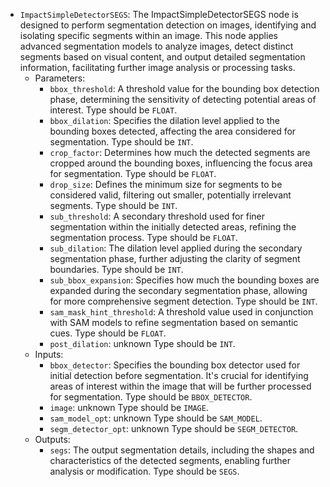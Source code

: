 - `ImpactSimpleDetectorSEGS`: The ImpactSimpleDetectorSEGS node is designed to perform segmentation detection on images, identifying and isolating specific segments within an image. This node applies advanced segmentation models to analyze images, detect distinct segments based on visual content, and output detailed segmentation information, facilitating further image analysis or processing tasks.
    - Parameters:
        - `bbox_threshold`: A threshold value for the bounding box detection phase, determining the sensitivity of detecting potential areas of interest. Type should be `FLOAT`.
        - `bbox_dilation`: Specifies the dilation level applied to the bounding boxes detected, affecting the area considered for segmentation. Type should be `INT`.
        - `crop_factor`: Determines how much the detected segments are cropped around the bounding boxes, influencing the focus area for segmentation. Type should be `FLOAT`.
        - `drop_size`: Defines the minimum size for segments to be considered valid, filtering out smaller, potentially irrelevant segments. Type should be `INT`.
        - `sub_threshold`: A secondary threshold used for finer segmentation within the initially detected areas, refining the segmentation process. Type should be `FLOAT`.
        - `sub_dilation`: The dilation level applied during the secondary segmentation phase, further adjusting the clarity of segment boundaries. Type should be `INT`.
        - `sub_bbox_expansion`: Specifies how much the bounding boxes are expanded during the secondary segmentation phase, allowing for more comprehensive segment detection. Type should be `INT`.
        - `sam_mask_hint_threshold`: A threshold value used in conjunction with SAM models to refine segmentation based on semantic cues. Type should be `FLOAT`.
        - `post_dilation`: unknown Type should be `INT`.
    - Inputs:
        - `bbox_detector`: Specifies the bounding box detector used for initial detection before segmentation. It's crucial for identifying areas of interest within the image that will be further processed for segmentation. Type should be `BBOX_DETECTOR`.
        - `image`: unknown Type should be `IMAGE`.
        - `sam_model_opt`: unknown Type should be `SAM_MODEL`.
        - `segm_detector_opt`: unknown Type should be `SEGM_DETECTOR`.
    - Outputs:
        - `segs`: The output segmentation details, including the shapes and characteristics of the detected segments, enabling further analysis or modification. Type should be `SEGS`.
